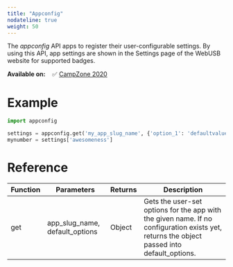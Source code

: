 ```yaml
---
title: "Appconfig"
nodateline: true
weight: 50
---
```



The *appconfig* API apps to register their user-configurable settings. By using this API, app settings are shown in the Settings page of the WebUSB website for supported badges.

**Available on:** &nbsp;&nbsp; ✅ [CampZone 2020](/docs/badges/campzone-2020/)


# Example

```python
import appconfig

settings = appconfig.get('my_app_slug_name', {'option_1': 'defaultvalue', 'awesomeness': 1337, 'option_3': [1,2,3]})
mynumber = settings['awesomeness']
```

# Reference

| Function            | Parameters                 | Returns | Description                                                                      |
| ------------------ | -------------------------- | ------- | -------------------------------------------------------------------------------- |
| get               | app_slug_name, default_options  | Object | Gets the user-set options for the app with the given name. If no configuration exists yet, returns the object passed into default_options.                                                     |

